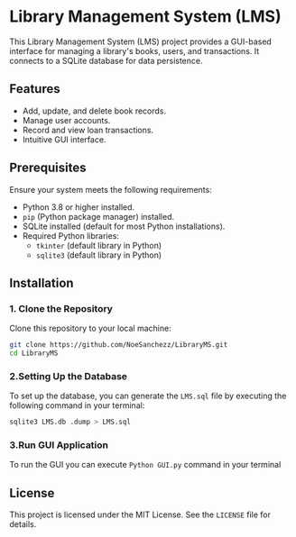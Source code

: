 # Library Management System (LMS)

This Library Management System (LMS) project provides a GUI-based interface for managing a library's books, users, and transactions. It connects to a SQLite database for data persistence.

## Features
- Add, update, and delete book records.
- Manage user accounts.
- Record and view loan transactions.
- Intuitive GUI interface.

## Prerequisites
Ensure your system meets the following requirements:
- Python 3.8 or higher installed.
- `pip` (Python package manager) installed.
- SQLite installed (default for most Python installations).
- Required Python libraries:
  - `tkinter` (default library in Python)
  - `sqlite3` (default library in Python)

## Installation

### 1. Clone the Repository
Clone this repository to your local machine:
```bash
git clone https://github.com/NoeSanchezz/LibraryMS.git
cd LibraryMS
```
### 2.Setting Up the Database  
To set up the database, you can generate the `LMS.sql` file by executing the following command in your terminal:  

```bash
sqlite3 LMS.db .dump > LMS.sql
```
### 3.Run GUI Application
To run the GUI you can execute `Python GUI.py`  command in your terminal
## License
This project is licensed under the MIT License. See the `LICENSE` file for details.
